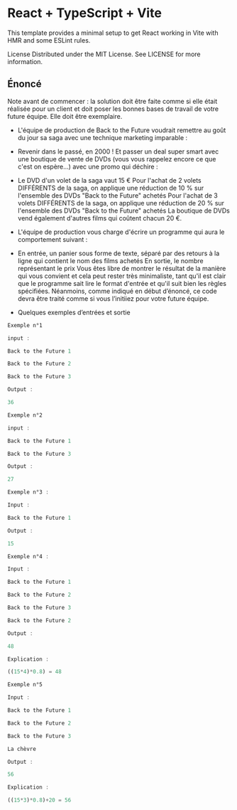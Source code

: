 # React + TypeScript + Vite

This template provides a minimal setup to get React working in Vite with HMR and some ESLint rules.

License
Distributed under the MIT License. See LICENSE for more information.

## Énoncé
Note avant de commencer : la solution doit être faite comme si elle était réalisée pour un client et doit poser les bonnes bases de travail de votre future équipe. Elle doit être exemplaire.

- L'équipe de production de Back to the Future voudrait remettre au goût du jour sa saga avec une technique marketing imparable :

- Revenir dans le passé, en 2000 ! Et passer un deal super smart avec une boutique de vente de DVDs (vous vous rappelez encore ce que c'est on espère…) avec une promo qui déchire :

- Le DVD d'un volet de la saga vaut 15 €
Pour l'achat de 2 volets DIFFÉRENTS de la saga, on applique une réduction de 10 % sur l'ensemble des DVDs "Back to the Future" achetés
Pour l'achat de 3 volets DIFFÉRENTS de la saga, on applique une réduction de 20 % sur l'ensemble des DVDs "Back to the Future" achetés
La boutique de DVDs vend également d'autres films qui coûtent chacun 20 €.

- L'équipe de production vous charge d'écrire un programme qui aura le comportement suivant :

- En entrée, un panier sous forme de texte, séparé par des retours à la ligne qui contient le nom des films achetés
En sortie, le nombre représentant le prix
Vous êtes libre de montrer le résultat de la manière qui vous convient et cela peut rester très minimaliste, tant qu'il est clair que le programme sait lire le format d'entrée et qu'il suit bien les règles spécifiées. Néanmoins, comme indiqué en début d’énoncé, ce code devra être traité comme si vous l’initiiez pour votre future équipe.


- Quelques exemples d’entrées et sortie

```js
Exemple n°1

input :

Back to the Future 1

Back to the Future 2

Back to the Future 3

Output :

36

Exemple n°2

input :

Back to the Future 1

Back to the Future 3

Output :

27

Exemple n°3 :

Input :

Back to the Future 1

Output :

15

Exemple n°4 :

Input :

Back to the Future 1

Back to the Future 2

Back to the Future 3

Back to the Future 2

Output :

48

Explication :

((15*4)*0.8) = 48

Exemple n°5

Input :

Back to the Future 1

Back to the Future 2

Back to the Future 3

La chèvre

Output :

56

Explication :

((15*3)*0.8)+20 = 56

```
